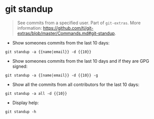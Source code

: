 # git standup

> See commits from a specified user.
> Part of `git-extras`.
> More information: <https://github.com/tj/git-extras/blob/master/Commands.md#git-standup>.

- Show someones commits from the last 10 days:

`git standup -a {{name|email}} -d {{10}}`

- Show someones commits from the last 10 days and if they are GPG signed:

`git standup -a {[name|email}} -d {{10}} -g`

- Show all the commits from all contributors for the last 10 days:

`git standup -a all -d {{10}}`

- Display help:

`git standup -h`
